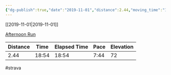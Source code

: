 ```yaml
---
{"dg-publish":true,"date":"2019-11-01","distance":2.44,"moving_time":"18:54","elapsed_time":"18:54","pace":"7:44","total_elevation_gain":72,"url":"https://www.strava.com/activities/2834031874","permalink":"/01-personal/strava/2019-11-01-afternoon-run/","dgPassFrontmatter":true}
---
```



[[2019-11-01\|2019-11-01]]

[Afternoon Run](https://www.strava.com/activities/2834031874)

| Distance | Time  | Elapsed Time | Pace | Elevation |
| -------- | ----- | ------------ | ---- | --------- |
| 2.44     | 18:54 | 18:54        | 7:44 | 72        |




#strava
